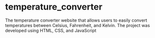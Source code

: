 # temperature_converter
The temperature converter website that allows users to easily convert temperatures between Celsius, Fahrenheit, and Kelvin. The project was developed using HTML, CSS, and JavaScript 

